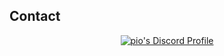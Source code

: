 ## Contact

<p align="center">
    <a href="https://discord.com/users/736472505224527902">
        <img src="https://dsc-readme.tsuni.dev/api/user/736472505224527902?theme=nitroDark&primaryColor=292628&accentColor=AA058E&width=370&animate=true" alt="pio's Discord Profile"/>
    </a>
</p>
